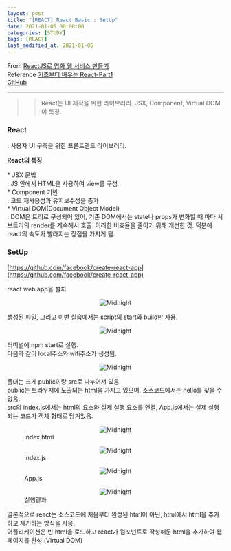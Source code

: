 ```yaml
---
layout: post
title: "[REACT] React Basic : SetUp"
date: 2021-01-05 00:00:00
categories: [STUDY]
tags: [REACT]
last_modified_at: 2021-01-05
---
```


From [ReactJS로 영화 웹 서비스 만들기](https://nomadcoders.co/react-fundamentals/lobby)
<br>Reference [기초부터 배우는 React-Part1](https://medium.com/wasd/%EA%B8%B0%EC%B4%88%EB%B6%80%ED%84%B0-%EB%B0%B0%EC%9A%B0%EB%8A%94-react-js-1531b18f7bb2)
<br>[GitHub](https://github.com/Sinyoung3016/React_Tutorial)

---

>> React는 UI 제작을 위한 라이브러리.
>> JSX, Component, Virtual DOM이 특징.

### React
<p>
: 사용자 UI 구축을 위한 프론트엔드 라이브러리.
</p>

__React의 특징__
<p>
* JSX 문법
<br>: JS 안에서 HTML을 사용하여 view를 구성
<br>* Component 기반
<br>: 코드 재사용성과 유지보수성을 증가
<br>* Virtual DOM(Document Object Model)
<br>: DOM은 트리로 구성되어 있어, 기존 DOM에서는 state나 props가 변화할 때 마다
서브트리의 render를 계속해서 호출. 이러한 비효율을 줄이기 위해 개선한 것.
덕분에 react의 속도가 빨라지는 장점을 가지게 됨.
</p>


### SetUp

[https://github.com/facebook/create-react-app](https://github.com/facebook/create-react-app)

<p>
react web app을 설치
</p>

<figure>
  <center><img src="/Fortune/assets/React/1.png" alt="Midnight"></center>
</figure>

<p>
생성된 파일, 그리고 이번 실습에서는 script의 start와 build만 사용.
</p>

<figure>
  <center><img src="/Fortune/assets/React/2.png" alt="Midnight"></center>
</figure>

<p>
터미널에 npm start로 실행.
<br>다음과 같이 local주소와 wifi주소가 생성됨.
</p>

<figure>
  <center><img src="/Fortune/assets/React/3.png" alt="Midnight"></center>
</figure>

<p>
폴더는 크게 public이랑 src로 나누어져 있음
<br>public는 브라우져에 노출되는 html을 가지고 있으며, 소스코드에서는 hello를 찾을 수 없음.
<br>src의 index.js에서는 html의 요소와 실제 실행 요소를 연결,
App.js에서는 실제 실행되는 코드가 객체 형태로 담겨있음.
</p>

<figure>
  <center><img src="/Fortune/assets/React/4.png" alt="Midnight"></center>
  <figcaption>index.html</figcaption>
</figure>

<figure>
  <center><img src="/Fortune/assets/React/5.png" alt="Midnight"></center>
  <figcaption>index.js</figcaption>
</figure>

<figure>
  <center><img src="/Fortune/assets/React/6.png" alt="Midnight"></center>
  <figcaption>App.js</figcaption>
</figure>

<figure>
  <center><img src="/Fortune/assets/React/7.png" alt="Midnight"></center>
  <figcaption>실행결과</figcaption>
</figure>

<p>
결론적으로 react는 소스코드에 처음부터 완성된 html이 아닌,
html에서 html을 추가하고 제거하는 방식을 사용.
<br>어플리케이션은 빈 html을 로드하고 react가 컴포넌트로 작성해둔 html을 추가하여
웹페이지를 완성.(Virtual DOM)
</p>

<br>
<br>



